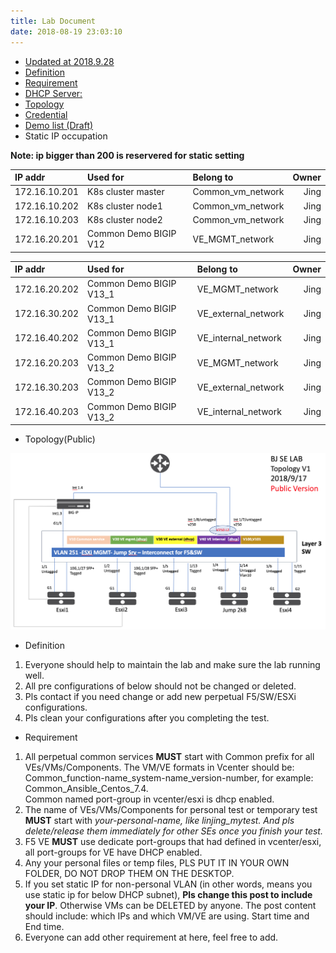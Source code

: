 ```yaml
---
title: Lab Document
date: 2018-08-19 23:03:10
---
```


- [Updated at  2018.9.28](https://docs.f5net.com/display/~jlin/F5+China+SE+Lab+Page)
- [Definition](https://docs.f5net.com/display/~jlin/F5+China+SE+Lab+Page#F5ChinaSELabPage-Definition)
- [Requirement](https://docs.f5net.com/display/~jlin/F5+China+SE+Lab+Page#F5ChinaSELabPage-Requirement)
- [DHCP Server:](https://docs.f5net.com/display/~jlin/F5+China+SE+Lab+Page#F5ChinaSELabPage-DHCPServer:)
- [Topology](https://docs.f5net.com/display/~jlin/F5+China+SE+Lab+Page#F5ChinaSELabPage-Topology)
- [Credential](https://docs.f5net.com/display/~jlin/F5+China+SE+Lab+Page#F5ChinaSELabPage-Credential)
- [Demo list (Draft)](https://docs.f5net.com/display/~jlin/F5+China+SE+Lab+Page#F5ChinaSELabPage-Demolist(Draft))
- Static IP occupation

**Note: ip bigger than 200 is reservered for static setting**

| IP addr       | Used for             | Belong to           | Owner        |
|:------------- |:---------------------|:------------------- |-------------:|
| 172.16.10.201 | K8s cluster master   | Common\_vm\_network | Jing
| 172.16.10.202 | K8s cluster node1    | Common\_vm\_network | Jing
| 172.16.10.203 | K8s cluster node2    | Common\_vm\_network | Jing
| 172.16.20.201 | Common Demo BIGIP V12| VE\_MGMT\_network   | Jing

| IP addr       | Used for             | Belong to           | Owner        |
|:------------- |:---------------------|:------------------- |-------------:|
| 172.16.20.202 | Common Demo BIGIP V13_1| VE\_MGMT\_network   | Jing
| 172.16.30.202 | Common Demo BIGIP V13_1| VE\_external\_network   | Jing
| 172.16.40.202 | Common Demo BIGIP V13_1| VE\_internal\_network   | Jing
| 172.16.20.203 | Common Demo BIGIP V13_2| VE\_MGMT\_network   | Jing
| 172.16.30.203 | Common Demo BIGIP V13_2| VE\_external\_network   | Jing
| 172.16.40.203 | Common Demo BIGIP V13_2| VE\_internal\_network   | Jing



- Topology(Public)
<img src="/2018/09/17/Lab-Topology-0/topology-public.png">

- Definition

1. Everyone should help to maintain the lab and make sure the lab running well.
2. All pre configurations of below should not be changed or deleted.
3. Pls contact if you need change or add new perpetual F5/SW/ESXi configurations.
4. Pls clean your configurations after you completing the test.

- Requirement

1. All  perpetual common services **MUST** start with Common prefix for all  VEs/VMs/Components. The VM/VE formats in Vcenter should be: Common_function-name_system-name_version-number, for example: Common_Ansible_Centos_7.4.     
   Common named port-group in vcenter/esxi is dhcp enabled.
2. The name of  VEs/VMs/Components for personal test or temporary test **MUST** start with *your-personal-name, like linjing_mytest. And pls delete/release them immediately for other SEs once you finish your test.*
3. F5 VE **MUST** use dedicate port-groups that had defined in vcenter/esxi, all port-groups for VE have DHCP enabled.
4. Any your personal files or temp files, PLS PUT IT IN YOUR OWN FOLDER, DO NOT DROP THEM ON THE DESKTOP. 
5. If you set static IP for non-personal VLAN (in other words, means you use static ip for below DHCP subnet), **Pls change this post to include your IP**.  Otherwise VMs can be DELETED by anyone. The post content should include: which IPs and which VM/VE are using. Start time and End time.
6. Everyone can add other requirement at here, feel free to add.
